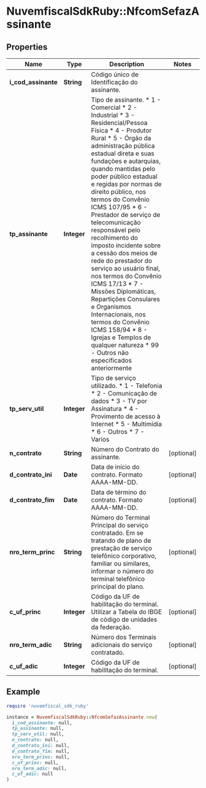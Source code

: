 # NuvemfiscalSdkRuby::NfcomSefazAssinante

## Properties

| Name | Type | Description | Notes |
| ---- | ---- | ----------- | ----- |
| **i_cod_assinante** | **String** | Código único de Identificação do assinante. |  |
| **tp_assinante** | **Integer** | Tipo de assinante.  * 1 - Comercial  * 2 - Industrial  * 3 - Residencial/Pessoa Física  * 4 - Produtor Rural  * 5 - Órgão da administração pública estadual direta e suas fundações e autarquias, quando mantidas pelo poder público estadual e regidas por normas de direito público, nos termos do Convênio ICMS 107/95  * 6 - Prestador de serviço de telecomunicação responsável pelo recolhimento do imposto incidente sobre a cessão dos meios de rede do prestador do serviço ao usuário final, nos termos do Convênio ICMS 17/13  * 7 - Missões Diplomáticas, Repartições Consulares e Organismos Internacionais, nos termos do Convênio ICMS 158/94  * 8 - Igrejas e Templos de qualquer natureza  * 99 - Outros não especificados anteriormente |  |
| **tp_serv_util** | **Integer** | Tipo de serviço utilizado.  * 1 - Telefonia  * 2 - Comunicação de dados  * 3 - TV por Assinatura  * 4 - Provimento de acesso à Internet  * 5 - Multimídia  * 6 - Outros  * 7 - Varios |  |
| **n_contrato** | **String** | Número do Contrato do assinante. | [optional] |
| **d_contrato_ini** | **Date** | Data de início do contrato.  Formato AAAA-MM-DD. | [optional] |
| **d_contrato_fim** | **Date** | Data de término do contrato.  Formato AAAA-MM-DD. | [optional] |
| **nro_term_princ** | **String** | Número do Terminal Principal do serviço contratado.  Em se tratando de plano de prestação de serviço telefônico corporativo, familiar ou similares, informar o número do terminal telefônico principal do plano. | [optional] |
| **c_uf_princ** | **Integer** | Código da UF de habilitação do terminal.  Utilizar a  Tabela do IBGE de código de unidades da federação. | [optional] |
| **nro_term_adic** | **String** | Número dos Terminais adicionais do serviço contratado. | [optional] |
| **c_uf_adic** | **Integer** | Código da UF de habilitação do terminal. | [optional] |

## Example

```ruby
require 'nuvemfiscal_sdk_ruby'

instance = NuvemfiscalSdkRuby::NfcomSefazAssinante.new(
  i_cod_assinante: null,
  tp_assinante: null,
  tp_serv_util: null,
  n_contrato: null,
  d_contrato_ini: null,
  d_contrato_fim: null,
  nro_term_princ: null,
  c_uf_princ: null,
  nro_term_adic: null,
  c_uf_adic: null
)
```


